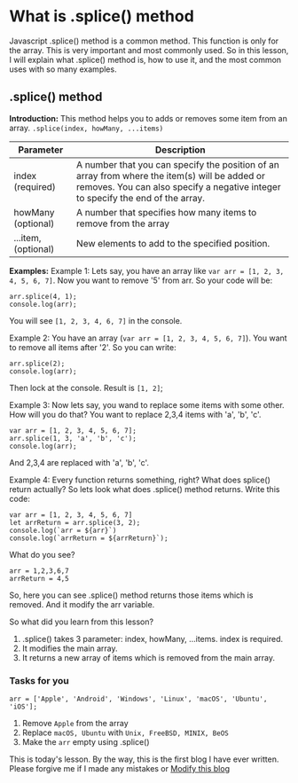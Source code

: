 # What is .splice() method

Javascript .splice() method is a common method. This function is only for the array. This is very important and most commonly used. So in this lesson, I will explain what .splice() method is, how to use it, and the most common uses with so many examples.

## .splice() method

**Introduction:** This method helps you to adds or removes some item from an array. ```.splice(index, howMany, ...items)```

| Parameter                    | Description                                                                                                                                                              |
|------------------------------|-----------------------------------------------------------------------------------------------------------------------------------------------------------------------|
| index (required)             | A number that you can specify the position of an array from where the item(s) will be added or removes. You can also specify a negative integer to specify the end of the array. |
| howMany (optional)           | A number that specifies how many items to remove from the array                                                                                                            |
| ...item, (optional) | New elements to add to the specified position.                                                                                                                            |

**Examples:**
Example 1: Lets say, you have an array like ``var arr = [1, 2, 3, 4, 5, 6, 7]``. Now you want to remove '5' from arr. So your code will be:

    arr.splice(4, 1);
    console.log(arr);

You will see ``[1, 2, 3, 4, 6, 7]`` in the console.

Example 2: You have an array (`var arr = [1, 2, 3, 4, 5, 6, 7]`). You want to remove all items after '2'. So you can write:

    arr.splice(2);
    console.log(arr);

Then lock at the console. Result is `[1, 2]`;

Example 3: Now lets say, you wand to replace some items with some other. How will you do that? You want to replace 2,3,4 items with 'a', 'b', 'c'.

    var arr = [1, 2, 3, 4, 5, 6, 7];
    arr.splice(1, 3, 'a', 'b', 'c');
    console.log(arr);

And 2,3,4 are replaced with 'a', 'b', 'c'.

Example 4: Every function returns something, right? What does splice() return actually? So lets look what does .splice() method returns. Write this code:

    var arr = [1, 2, 3, 4, 5, 6, 7]
    let arrReturn = arr.splice(3, 2);
    console.log(`arr = ${arr}`)
    console.log(`arrReturn = ${arrReturn}`);

What do you see?

    arr = 1,2,3,6,7
    arrReturn = 4,5

So, here you can see .splice() method returns those items which is removed. And it modify the arr variable.

So what did you learn from this lesson?

1. .splice() takes 3 parameter: index, howMany, ...items. index is required.
2. It modifies the main array.
3. It returns a new array of items which is removed from the main array.

### Tasks for you

    arr = ['Apple', 'Android', 'Windows', 'Linux', 'macOS', 'Ubuntu', 'iOS'];

1. Remove `Apple` from the array
2. Replace `macOS, Ubuntu` with `Unix, FreeBSD, MINIX, BeOS`
3. Make the `arr` empty using .splice()

This is today's lesson. By the way, this is the first blog I have ever written. Please forgive me if I made any mistakes or [Modify this blog](https://facebook.com/akhand.tajmirul)
